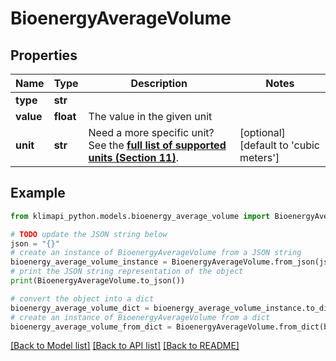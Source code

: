 # BioenergyAverageVolume


## Properties

Name | Type | Description | Notes
------------ | ------------- | ------------- | -------------
**type** | **str** |  | 
**value** | **float** | The value in the given unit | 
**unit** | **str** | Need a more specific unit? See the **[full list of supported units (Section 11)](https://convert.js.org/types/_unitsbymeasureraw)**. | [optional] [default to 'cubic meters']

## Example

```python
from klimapi_python.models.bioenergy_average_volume import BioenergyAverageVolume

# TODO update the JSON string below
json = "{}"
# create an instance of BioenergyAverageVolume from a JSON string
bioenergy_average_volume_instance = BioenergyAverageVolume.from_json(json)
# print the JSON string representation of the object
print(BioenergyAverageVolume.to_json())

# convert the object into a dict
bioenergy_average_volume_dict = bioenergy_average_volume_instance.to_dict()
# create an instance of BioenergyAverageVolume from a dict
bioenergy_average_volume_from_dict = BioenergyAverageVolume.from_dict(bioenergy_average_volume_dict)
```
[[Back to Model list]](../README.md#documentation-for-models) [[Back to API list]](../README.md#documentation-for-api-endpoints) [[Back to README]](../README.md)


